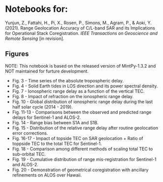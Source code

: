 # Notebooks for:

Yunjun, Z., Fattahi, H., Pi, X., Rosen, P., Simons, M., Agram, P., & Aoki, Y. (2021). Range Geolocation Accuracy of C/L-band SAR and its Implications for Operational Stack Coregistration. _IEEE Transactions on Geoscience and Remote Sensing_ [in revision].

## Figures

NOTE: This notebook is based on the released version of MintPy-1.3.2 and NOT maintained for furture development.

+ Fig. 3 - Time series of the absolute tropospheric delay.
+ Fig. 4 - Solid Earth tides in LOS direction and its power spectral density.
+ Fig. 7 - Ionospheric range delay as a function of the vertical TEC.
+ Fig. 8 - Impact of refraction on the ionospheric range delay.
+ Fig. 10 - Global distribution of ionospheric range delay during the last half solar cycle (2014 - 2019).
+ Fig. 11-13 - Comparisons between the observed and predicted range delays for Sentinel-1 and ALOS-2.
+ Fig. 14 - Range bias between S1A and S1B.
+ Fig. 15 - Distribution of the relative range delay after routine geolocation error corrections.
+ Fig. 16-17 - Impact of topside TEC on SAR geolocation + Ratio of toppside TEC to the total TEC for Sentinel-1.
+ Fig. 18 - Comparison among different methods of scaling total TEC to sub-orbital TEC.
+ Fig. 19 - Cumulative distribution of range mis-registration for Sentinel-1 and ALOS-2.
+ Fig. 20 - Demonstration of geometrical coregistration with ancillary refinements on ALOS over Hawaii.
